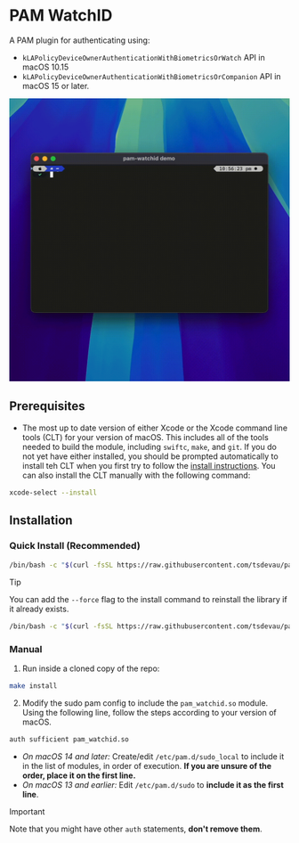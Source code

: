 # PAM WatchID

A PAM plugin for authenticating using:
- `kLAPolicyDeviceOwnerAuthenticationWithBiometricsOrWatch` API in macOS 10.15
- `kLAPolicyDeviceOwnerAuthenticationWithBiometricsOrCompanion` API in macOS 15 or later.

![](https://github.com/tsdevau/pam_watchid/blob/main/assets/demo.gif?raw=true)

## Prerequisites

* The most up to date version of either Xcode or the Xcode command line tools (CLT) for your version of macOS. This includes all of the tools needed to build the module, including `swiftc`, `make`, and `git`. If you do not yet have either installed, you should be prompted automatically to install teh CLT when you first try to follow the [install instructions](#installation). You can also install the CLT manually with the following command:

```sh
xcode-select --install
```

## Installation

### Quick Install (Recommended)

```sh
/bin/bash -c "$(curl -fsSL https://raw.githubusercontent.com/tsdevau/pam_watchid/HEAD/install.sh)"
```

> [!TIP]
> You can add the `--force` flag to the install command to reinstall the library if it already exists.
> 
> ```sh
> /bin/bash -c "$(curl -fsSL https://raw.githubusercontent.com/tsdevau/pam_watchid/HEAD/install.sh)" --force
> ```

### Manual
1. Run inside a cloned copy of the repo: 
```sh
make install
```
2. Modify the sudo pam config to include the `pam_watchid.so` module. Using the following line, follow the steps according to your version of macOS. 
  ```sh
  auth sufficient pam_watchid.so
  ```
   * *On macOS 14 and later:* Create/edit `/etc/pam.d/sudo_local` to include it in the list of modules, in order of execution.
   **If you are unsure of the order, place it on the first line.**
   * *On macOS 13 and earlier:* Edit `/etc/pam.d/sudo` to **include it as the first line**.

> [!IMPORTANT]
> Note that you might have other `auth` statements, **don't remove them**.
